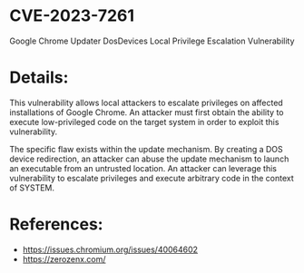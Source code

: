 # CVE-2023-7261
Google Chrome Updater DosDevices Local Privilege Escalation Vulnerability

# Details:

This vulnerability allows local attackers to escalate privileges on affected installations of Google Chrome. 
An attacker must first obtain the ability to execute low-privileged code on the target system in order to exploit this vulnerability.


The specific flaw exists within the update mechanism. By creating a DOS device redirection, an attacker can abuse the update mechanism to launch an executable from an untrusted location. 
An attacker can leverage this vulnerability to escalate privileges and execute arbitrary code in the context of SYSTEM.

# References:

- https://issues.chromium.org/issues/40064602
- https://zerozenx.com/
